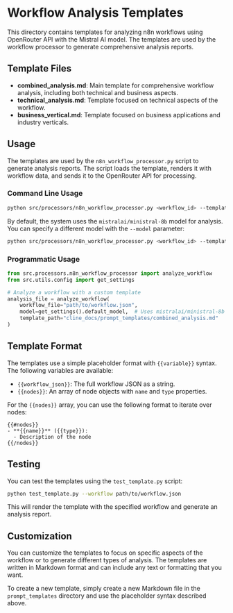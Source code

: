 # Workflow Analysis Templates

This directory contains templates for analyzing n8n workflows using OpenRouter API with the Mistral AI model. The templates are used by the workflow processor to generate comprehensive analysis reports.

## Template Files

- **combined_analysis.md**: Main template for comprehensive workflow analysis, including both technical and business aspects.
- **technical_analysis.md**: Template focused on technical aspects of the workflow.
- **business_vertical.md**: Template focused on business applications and industry verticals.

## Usage

The templates are used by the `n8n_workflow_processor.py` script to generate analysis reports. The script loads the template, renders it with workflow data, and sends it to the OpenRouter API for processing.

### Command Line Usage

```bash
python src/processors/n8n_workflow_processor.py <workflow_id> --template cline_docs/prompt_templates/combined_analysis.md
```

By default, the system uses the `mistralai/ministral-8b` model for analysis. You can specify a different model with the `--model` parameter:

```bash
python src/processors/n8n_workflow_processor.py <workflow_id> --template cline_docs/prompt_templates/combined_analysis.md --model mistralai/mistral-large
```

### Programmatic Usage

```python
from src.processors.n8n_workflow_processor import analyze_workflow
from src.utils.config import get_settings

# Analyze a workflow with a custom template
analysis_file = analyze_workflow(
    workflow_file="path/to/workflow.json",
    model=get_settings().default_model,  # Uses mistralai/ministral-8b by default
    template_path="cline_docs/prompt_templates/combined_analysis.md"
)
```

## Template Format

The templates use a simple placeholder format with `{{variable}}` syntax. The following variables are available:

- `{{workflow_json}}`: The full workflow JSON as a string.
- `{{nodes}}`: An array of node objects with `name` and `type` properties.

For the `{{nodes}}` array, you can use the following format to iterate over nodes:

```
{{#nodes}}
- **{{name}}** ({{type}}):
  - Description of the node
{{/nodes}}
```

## Testing

You can test the templates using the `test_template.py` script:

```bash
python test_template.py --workflow path/to/workflow.json
```

This will render the template with the specified workflow and generate an analysis report.

## Customization

You can customize the templates to focus on specific aspects of the workflow or to generate different types of analysis. The templates are written in Markdown format and can include any text or formatting that you want.

To create a new template, simply create a new Markdown file in the `prompt_templates` directory and use the placeholder syntax described above.
